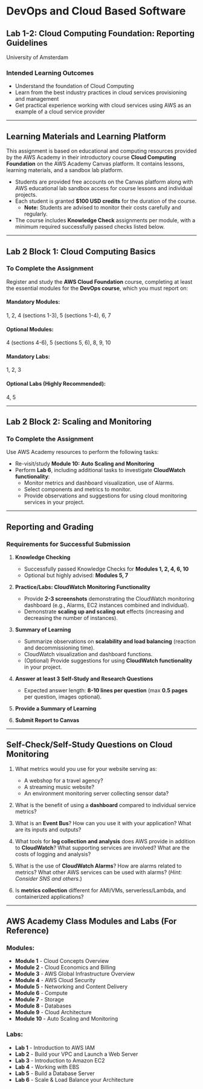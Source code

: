 # DevOps and Cloud Based Software  
## Lab 1-2: Cloud Computing Foundation: Reporting Guidelines  
University of Amsterdam

### Intended Learning Outcomes  
- Understand the foundation of Cloud Computing  
- Learn from the best industry practices in cloud services provisioning and management  
- Get practical experience working with cloud services using AWS as an example of a cloud service provider  

---

## Learning Materials and Learning Platform  
This assignment is based on educational and computing resources provided by the AWS Academy in their introductory course **Cloud Computing Foundation** on the AWS Academy Canvas platform. It contains lessons, learning materials, and a sandbox lab platform.

- Students are provided free accounts on the Canvas platform along with AWS educational lab sandbox access for course lessons and individual projects.  
- Each student is granted **$100 USD credits** for the duration of the course.  
  - **Note:** Students are advised to monitor their costs carefully and regularly.  
- The course includes **Knowledge Check** assignments per module, with a minimum required successfully passed checks listed below.  

---

## Lab 2 Block 1: Cloud Computing Basics  
### To Complete the Assignment  
Register and study the **AWS Cloud Foundation** course, completing at least the essential modules for the **DevOps course**, which you must report on:

#### **Mandatory Modules:**  
1, 2, 4 (sections 1-3), 5 (sections 1-4), 6, 7  

#### **Optional Modules:**  
4 (sections 4-6), 5 (sections 5, 6), 8, 9, 10  

#### **Mandatory Labs:**  
1, 2, 3  

#### **Optional Labs (Highly Recommended):**  
4, 5  

---

## Lab 2 Block 2: Scaling and Monitoring  
### To Complete the Assignment  
Use AWS Academy resources to perform the following tasks:

- Re-visit/study **Module 10: Auto Scaling and Monitoring**  
- Perform **Lab 6**, including additional tasks to investigate **CloudWatch functionality**:  
  - Monitor metrics and dashboard visualization, use of Alarms.  
  - Select components and metrics to monitor.  
  - Provide observations and suggestions for using cloud monitoring services in your project.  

---

## Reporting and Grading  
### Requirements for Successful Submission  
1. **Knowledge Checking**  
   - Successfully passed Knowledge Checks for **Modules 1, 2, 4, 6, 10**  
   - Optional but highly advised: **Modules 5, 7**  

2. **Practice/Labs: CloudWatch Monitoring Functionality**  
   - Provide **2-3 screenshots** demonstrating the CloudWatch monitoring dashboard (e.g., Alarms, EC2 instances combined and individual).  
   - Demonstrate **scaling up and scaling out** effects (increasing and decreasing the number of instances).  

3. **Summary of Learning**  
   - Summarize observations on **scalability and load balancing** (reaction and decommissioning time).  
   - CloudWatch visualization and dashboard functions.  
   - (Optional) Provide suggestions for using **CloudWatch functionality** in your project.  

4. **Answer at least 3 Self-Study and Research Questions**  
   - Expected answer length: **8-10 lines per question** (max **0.5 pages** per question, images optional).  

5. **Provide a Summary of Learning**  

6. **Submit Report to Canvas**  

---

## Self-Check/Self-Study Questions on Cloud Monitoring  
1. What metrics would you use for your website serving as:  
   - A webshop for a travel agency?  
   - A streaming music website?  
   - An environment monitoring server collecting sensor data?  

2. What is the benefit of using a **dashboard** compared to individual service metrics?  

3. What is an **Event Bus**? How can you use it with your application? What are its inputs and outputs?  

4. What tools for **log collection and analysis** does AWS provide in addition to **CloudWatch**? What supporting services are involved? What are the costs of logging and analysis?  

5. What is the use of **CloudWatch Alarms**? How are alarms related to metrics? What other AWS services can be used with alarms? (*Hint: Consider SNS and others.*)  

6. Is **metrics collection** different for AMI/VMs, serverless/Lambda, and containerized applications?  

---

## AWS Academy Class Modules and Labs (For Reference)  
### **Modules:**  
- **Module 1** - Cloud Concepts Overview  
- **Module 2** - Cloud Economics and Billing  
- **Module 3** - AWS Global Infrastructure Overview  
- **Module 4** - AWS Cloud Security  
- **Module 5** - Networking and Content Delivery  
- **Module 6** - Compute  
- **Module 7** - Storage  
- **Module 8** - Databases  
- **Module 9** - Cloud Architecture  
- **Module 10** - Auto Scaling and Monitoring  

### **Labs:**  
- **Lab 1** - Introduction to AWS IAM  
- **Lab 2** - Build your VPC and Launch a Web Server  
- **Lab 3** - Introduction to Amazon EC2  
- **Lab 4** - Working with EBS  
- **Lab 5** - Build a Database Server  
- **Lab 6** - Scale & Load Balance your Architecture  
